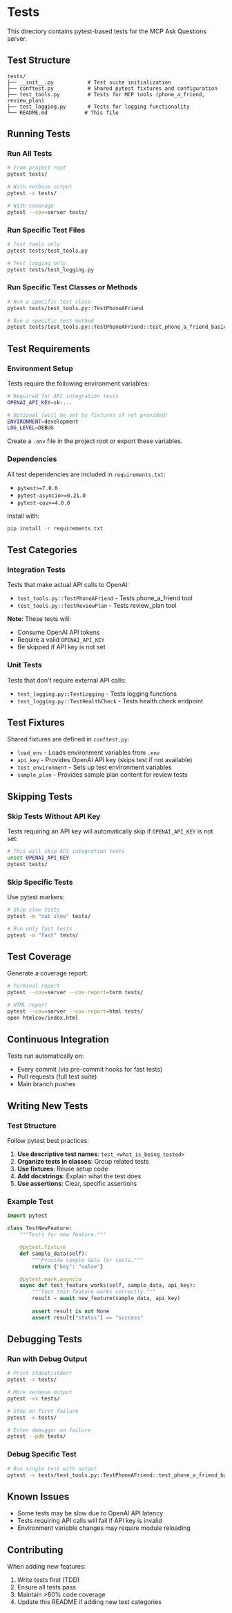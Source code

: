 # Tests

This directory contains pytest-based tests for the MCP Ask Questions server.

## Test Structure

```
tests/
├── __init__.py           # Test suite initialization
├── conftest.py           # Shared pytest fixtures and configuration
├── test_tools.py         # Tests for MCP tools (phone_a_friend, review_plan)
├── test_logging.py       # Tests for logging functionality
└── README.md            # This file
```

## Running Tests

### Run All Tests

```bash
# From project root
pytest tests/

# With verbose output
pytest -v tests/

# With coverage
pytest --cov=server tests/
```

### Run Specific Test Files

```bash
# Test tools only
pytest tests/test_tools.py

# Test logging only
pytest tests/test_logging.py
```

### Run Specific Test Classes or Methods

```bash
# Run a specific test class
pytest tests/test_tools.py::TestPhoneAFriend

# Run a specific test method
pytest tests/test_tools.py::TestPhoneAFriend::test_phone_a_friend_basic
```

## Test Requirements

### Environment Setup

Tests require the following environment variables:

```bash
# Required for API integration tests
OPENAI_API_KEY=sk-...

# Optional (will be set by fixtures if not provided)
ENVIRONMENT=development
LOG_LEVEL=DEBUG
```

Create a `.env` file in the project root or export these variables.

### Dependencies

All test dependencies are included in `requirements.txt`:

- `pytest>=7.0.0`
- `pytest-asyncio>=0.21.0`
- `pytest-cov>=4.0.0`

Install with:

```bash
pip install -r requirements.txt
```

## Test Categories

### Integration Tests

Tests that make actual API calls to OpenAI:

- `test_tools.py::TestPhoneAFriend` - Tests phone_a_friend tool
- `test_tools.py::TestReviewPlan` - Tests review_plan tool

**Note:** These tests will:
- Consume OpenAI API tokens
- Require a valid `OPENAI_API_KEY`
- Be skipped if API key is not set

### Unit Tests

Tests that don't require external API calls:

- `test_logging.py::TestLogging` - Tests logging functions
- `test_logging.py::TestHealthCheck` - Tests health check endpoint

## Test Fixtures

Shared fixtures are defined in `conftest.py`:

- `load_env` - Loads environment variables from `.env`
- `api_key` - Provides OpenAI API key (skips test if not available)
- `test_environment` - Sets up test environment variables
- `sample_plan` - Provides sample plan content for review tests

## Skipping Tests

### Skip Tests Without API Key

Tests requiring an API key will automatically skip if `OPENAI_API_KEY` is not set:

```bash
# This will skip API integration tests
unset OPENAI_API_KEY
pytest tests/
```

### Skip Specific Tests

Use pytest markers:

```bash
# Skip slow tests
pytest -m "not slow" tests/

# Run only fast tests
pytest -m "fast" tests/
```

## Test Coverage

Generate a coverage report:

```bash
# Terminal report
pytest --cov=server --cov-report=term tests/

# HTML report
pytest --cov=server --cov-report=html tests/
open htmlcov/index.html
```

## Continuous Integration

Tests run automatically on:

- Every commit (via pre-commit hooks for fast tests)
- Pull requests (full test suite)
- Main branch pushes

## Writing New Tests

### Test Structure

Follow pytest best practices:

1. **Use descriptive test names**: `test_<what_is_being_tested>`
2. **Organize tests in classes**: Group related tests
3. **Use fixtures**: Reuse setup code
4. **Add docstrings**: Explain what the test does
5. **Use assertions**: Clear, specific assertions

### Example Test

```python
import pytest

class TestNewFeature:
    """Tests for new feature."""

    @pytest.fixture
    def sample_data(self):
        """Provide sample data for tests."""
        return {"key": "value"}

    @pytest.mark.asyncio
    async def test_feature_works(self, sample_data, api_key):
        """Test that feature works correctly."""
        result = await new_feature(sample_data, api_key)
        
        assert result is not None
        assert result["status"] == "success"
```

## Debugging Tests

### Run with Debug Output

```bash
# Print stdout/stderr
pytest -s tests/

# More verbose output
pytest -vv tests/

# Stop on first failure
pytest -x tests/

# Enter debugger on failure
pytest --pdb tests/
```

### Debug Specific Test

```bash
# Run single test with output
pytest -s tests/test_tools.py::TestPhoneAFriend::test_phone_a_friend_basic
```

## Known Issues

- Some tests may be slow due to OpenAI API latency
- Tests requiring API calls will fail if API key is invalid
- Environment variable changes may require module reloading

## Contributing

When adding new features:

1. Write tests first (TDD)
2. Ensure all tests pass
3. Maintain >80% code coverage
4. Update this README if adding new test categories

